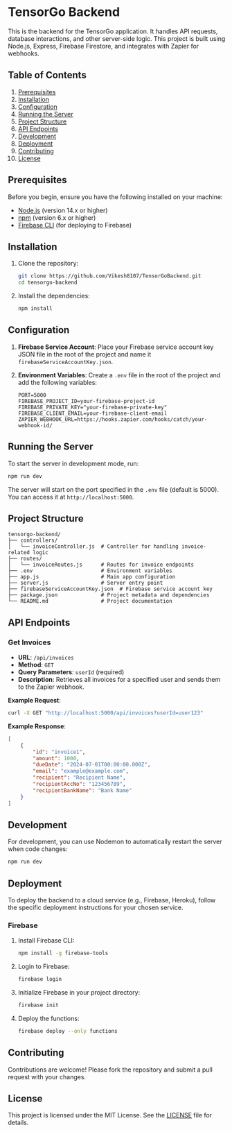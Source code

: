# TensorGo Backend

This is the backend for the TensorGo application. It handles API requests, database interactions, and other server-side logic. This project is built using Node.js, Express, Firebase Firestore, and integrates with Zapier for webhooks.

## Table of Contents

1. [Prerequisites](#prerequisites)
2. [Installation](#installation)
3. [Configuration](#configuration)
4. [Running the Server](#running-the-server)
5. [Project Structure](#project-structure)
6. [API Endpoints](#api-endpoints)
7. [Development](#development)
8. [Deployment](#deployment)
9. [Contributing](#contributing)
10. [License](#license)

## Prerequisites

Before you begin, ensure you have the following installed on your machine:

- [Node.js](https://nodejs.org/) (version 14.x or higher)
- [npm](https://www.npmjs.com/) (version 6.x or higher)
- [Firebase CLI](https://firebase.google.com/docs/cli) (for deploying to Firebase)

## Installation

1. Clone the repository:
    ```bash
    git clone https://github.com/Vikesh8107/TensorGoBackend.git
    cd tensorgo-backend
    ```

2. Install the dependencies:
    ```bash
    npm install
    ```

## Configuration

1. **Firebase Service Account**: Place your Firebase service account key JSON file in the root of the project and name it `firebaseServiceAccountKey.json`.

2. **Environment Variables**: Create a `.env` file in the root of the project and add the following variables:
    ```env
    PORT=5000
    FIREBASE_PROJECT_ID=your-firebase-project-id
    FIREBASE_PRIVATE_KEY="your-firebase-private-key"
    FIREBASE_CLIENT_EMAIL=your-firebase-client-email
    ZAPIER_WEBHOOK_URL=https://hooks.zapier.com/hooks/catch/your-webhook-id/
    ```

## Running the Server

To start the server in development mode, run:
```bash
npm run dev
```

The server will start on the port specified in the `.env` file (default is 5000). You can access it at `http://localhost:5000`.

## Project Structure

```
tensorgo-backend/
├── controllers/
│   └── invoiceController.js  # Controller for handling invoice-related logic
├── routes/
│   └── invoiceRoutes.js      # Routes for invoice endpoints
├── .env                      # Environment variables
├── app.js                    # Main app configuration
├── server.js                 # Server entry point
├── firebaseServiceAccountKey.json  # Firebase service account key
├── package.json              # Project metadata and dependencies
└── README.md                 # Project documentation
```

## API Endpoints

### Get Invoices
- **URL**: `/api/invoices`
- **Method**: `GET`
- **Query Parameters**: `userId` (required)
- **Description**: Retrieves all invoices for a specified user and sends them to the Zapier webhook.

**Example Request**:
```bash
curl -X GET "http://localhost:5000/api/invoices?userId=user123"
```

**Example Response**:
```json
[
    {
        "id": "invoice1",
        "amount": 1000,
        "dueDate": "2024-07-01T00:00:00.000Z",
        "email": "example@example.com",
        "recipient": "Recipient Name",
        "recipientAccNo": "123456789",
        "recipientBankName": "Bank Name"
    }
]
```

## Development

For development, you can use Nodemon to automatically restart the server when code changes:
```bash
npm run dev
```

## Deployment

To deploy the backend to a cloud service (e.g., Firebase, Heroku), follow the specific deployment instructions for your chosen service.

### Firebase

1. Install Firebase CLI:
    ```bash
    npm install -g firebase-tools
    ```

2. Login to Firebase:
    ```bash
    firebase login
    ```

3. Initialize Firebase in your project directory:
    ```bash
    firebase init
    ```

4. Deploy the functions:
    ```bash
    firebase deploy --only functions
    ```

## Contributing

Contributions are welcome! Please fork the repository and submit a pull request with your changes.

## License

This project is licensed under the MIT License. See the [LICENSE](LICENSE) file for details.
